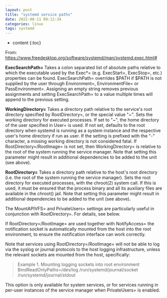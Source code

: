 ```yaml
---
layout: post
title: "systemd service paths"
date: 2022-08-11 09:12:34
categories: linux
tags: systemd
---
```


* content
{:toc}

From: https://www.freedesktop.org/software/systemd/man/systemd.exec.html#


**ExecSearchPath=**
Takes a colon separated list of absolute paths relative to which the executable used by the Exec*= (e.g. ExecStart=, ExecStop=, etc.) properties can be found. ExecSearchPath= overrides $PATH if $PATH is not supplied by the user through Environment=, EnvironmentFile= or PassEnvironment=. Assigning an empty string removes previous assignments and setting ExecSearchPath= to a value multiple times will append to the previous setting.

**WorkingDirectory=**
Takes a directory path relative to the service's root directory specified by RootDirectory=, or the special value "~". Sets the working directory for executed processes. If set to "~", the home directory of the user specified in User= is used. If not set, defaults to the root directory when systemd is running as a system instance and the respective user's home directory if run as user. If the setting is prefixed with the "-" character, a missing working directory is not considered fatal. If RootDirectory=/RootImage= is not set, then WorkingDirectory= is relative to the root of the system running the service manager. Note that setting this parameter might result in additional dependencies to be added to the unit (see above).

**RootDirectory=**
Takes a directory path relative to the host's root directory (i.e. the root of the system running the service manager). Sets the root directory for executed processes, with the chroot(2) system call. If this is used, it must be ensured that the process binary and all its auxiliary files are available in the chroot() jail. Note that setting this parameter might result in additional dependencies to be added to the unit (see above).

The MountAPIVFS= and PrivateUsers= settings are particularly useful in conjunction with RootDirectory=. For details, see below.

If RootDirectory=/RootImage= are used together with NotifyAccess= the notification socket is automatically mounted from the host into the root environment, to ensure the notification interface can work correctly.

Note that services using RootDirectory=/RootImage= will not be able to log via the syslog or journal protocols to the host logging infrastructure, unless the relevant sockets are mounted from the host, specifically:

> Example 1. Mounting logging sockets into root environment
BindReadOnlyPaths=/dev/log /run/systemd/journal/socket /run/systemd/journal/stdout

This option is only available for system services, or for services running in per-user instances of the service manager when PrivateUsers= is enabled.